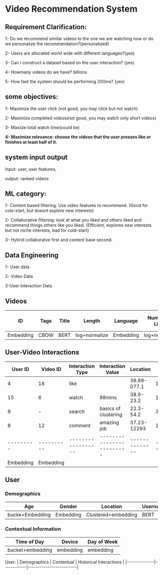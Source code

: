 # Video Recommendation System

## Requirement Clarification:

1- Do we recommend similar videos to the one we are watching now or do we personalize the recommendation?(personalized)

2- Users are allocated world wide with different languages?(yes)

3- Can I construct a dataset based on the user interaction? (yes)

4- Howmany videos do we have? billions

5- How fast the system should be performing 200ms? (yes)

## some objectives:  

1- Maximize the user click (not good, you may click but not watch)

2- Maximize completed videos(not good, you may watch only short videos)

3- Maxiize total watch time(could be)

**4- Maximize relevance: choose the videos that the user presses like or finishes at least half of it.**

## system input output

Input: user, user features, 

output: ranked videos

## ML category:
1- Content based filtering: Use video features to recommend. (Good for cols-start, but doesnt explore new interests)

2- Collaborative filtering: look at what you liked and others liked and recommend things others like you liked. (Efficient, explores new interests but not niche interests, bad for cold-start)

3- Hybrid   collaboratve first and content base second. 

## Data Engineering
1- User data

2- Video Data

3-User interaction Data

## Videos

| ID  | Tags  | Title  | Length | Language | Number of Likes | Comments | Views | Rating (PG, PG-13) |
------|-------|--------|--------|----------|-----------------|----------|-------|--------------------|
Embedding| CBOW|BERT | log+normalize|Embedding|log+normalize|BERT|log+normalzie|Embedding



## User-Video Interactions

| User ID | Video ID | Interaction Type | Interaction Value      | Location     | Time Stamp  |
|---------|----------|------------------|-------------------------|--------------|-------------|
| 4       | 18       | like             |                         | 38.89-077.1  | 128648624   |
| 15      | 6        | watch            | 88mins                  | 38.9-23.2    | 12872496    |
| 9       | -        | search           | basics of clustering    | 22.3-54.2    | 3864123     |
| 8       | 12       | comment          | amazing job             | 37.23-12293  | 125143653   |
|---------|----------|------------------|-------------------------|--------------|-------------|
|Embedding|Embedding |




## User 

### Demographics

| Age | Gender | Location | Username | ID  | Language | Time Zone |
|-----|--------|----------|----------|-----|----------|-----------|
| bucke+Embedding|Embedding|Clustered+embedding|BERT|Embedding|Embedding|Embedding|


### Contextual Information
|Time of Day | Device | Day of Week|
-------------|--------|------------|
bucket+embedding|embedding|embedding|


User:  | Demographics | Contextual | Historical Interactions |
       |--------------|------------|-------------------------| 





